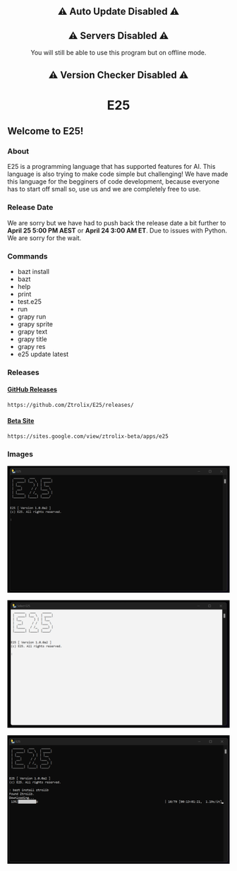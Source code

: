 <p align="center">
  <h2 align="center">⚠️ Auto Update Disabled ⚠️</h2>
</p>
<p align="center">
  <h2 align="center">⚠️ Servers Disabled ⚠️</h2>
  <p align="center">You will still be able to use this program but on offline mode.</p>
</p>
<p align="center">
  <h2 align="center">⚠️ Version Checker Disabled ⚠️</h2>
</p>


<p align="center">
  <h1 align="center">E25</h1>
</p>

## Welcome to E25!

### About
E25 is a programming language that has supported features for AI. This language is also trying to make code simple but challenging! We have made this language for the begginers of code development, because everyone has to start off small so, use us and we are completely free to use.

### Release Date

We are sorry but we have had to push back the release date a bit further to **April 25 5:00 PM AEST** or **April 24 3:00 AM ET**. Due to issues with Python. We are sorry for the wait.

### Commands

- bazt install
- bazt
- help
- print
- test.e25
- run
- grapy run
- grapy sprite
- grapy text
- grapy title
- grapy res
- e25 update latest

### Releases

#### [GitHub Releases](https://github.com/Ztrolix/E25/releases/)
    https://github.com/Ztrolix/E25/releases/
#### [Beta Site](https://sites.google.com/view/ztrolix-beta/apps/e25)
    https://sites.google.com/view/ztrolix-beta/apps/e25

### Images

<p align="center">
  <picture align="center">
    <source media="(prefers-color-scheme: dark)" srcset="https://github.com/Ztrolix/E25/raw/main/photo1.png">
    <source media="(prefers-color-scheme: light)" srcset="https://github.com/Ztrolix/E25/raw/main/photo1.png">
    <img alt="Ztrolix GitHub Logo" src="https://github.com/Ztrolix/E25/raw/main/photo1.png">
  </picture>
</p>



<p align="center">
  <picture align="center">
    <source media="(prefers-color-scheme: dark)" srcset="https://github.com/Ztrolix/E25/raw/main/photo2.png">
    <source media="(prefers-color-scheme: light)" srcset="https://github.com/Ztrolix/E25/raw/main/photo2.png">
    <img alt="Ztrolix GitHub Logo" src="https://github.com/Ztrolix/E25/raw/main/photo2.png">
  </picture>
</p>

<p align="center">
  <picture align="center">
    <source media="(prefers-color-scheme: dark)" srcset="https://github.com/Ztrolix/E25/raw/main/photo3.png">
    <source media="(prefers-color-scheme: light)" srcset="https://github.com/Ztrolix/E25/raw/main/photo3.png">
    <img alt="Ztrolix GitHub Logo" src="https://github.com/Ztrolix/E25/raw/main/photo3.png">
  </picture>
</p>
